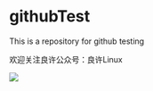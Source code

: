 # githubTest
This is a repository for github testing

欢迎关注良许公众号：良许Linux

![](http://pbe9kvqil.bkt.clouddn.com/FkBWyfy_c1bKtzKulDcZA_Xioi3a)
